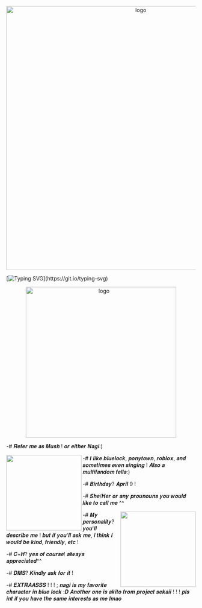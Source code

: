 <p align="center">
 <img src="https://files.catbox.moe/q21mcl.gif" alt="logo"  width="700" height="auto" />
 
  [![Typing SVG](https://readme-typing-svg.demolab.com?font=Fira+Code&pause=1000&color=6997BAA2&center=true&vCenter=true&width=435&lines=Don't+apologize..+Reo.)](https://git.io/typing-svg)

<p align="center">
 <img src="https://files.catbox.moe/qugggn.jpeg" alt="logo"  width="400" height="auto" />
 
 -# 𝑹𝒆𝒇𝒆𝒓 𝒎𝒆 𝒂𝒔 𝑴𝒖𝒔𝒉 ! 𝒐𝒓 𝒆𝒊𝒕𝒉𝒆𝒓 𝑵𝒂𝒈𝒊:)

<img align="left" width="200" height="auto" src="https://files.catbox.moe/f0qsgc.jpeg">

-# 𝑰 𝒍𝒊𝒌𝒆 𝒃𝒍𝒖𝒆𝒍𝒐𝒄𝒌, 𝒑𝒐𝒏𝒚𝒕𝒐𝒘𝒏, 𝒓𝒐𝒃𝒍𝒐𝒙, 𝒂𝒏𝒅 𝒔𝒐𝒎𝒆𝒕𝒊𝒎𝒆𝒔 𝒆𝒗𝒆𝒏 𝒔𝒊𝒏𝒈𝒊𝒏𝒈 ! 
  𝑨𝒍𝒔𝒐 𝒂 𝒎𝒖𝒍𝒕𝒊𝒇𝒂𝒏𝒅𝒐𝒎 𝒇𝒆𝒍𝒍𝒂:)

-# 𝑩𝒊𝒓𝒕𝒉𝒅𝒂𝒚? 𝑨𝒑𝒓𝒊𝒍 9  !

-# 𝑺𝒉𝒆/𝑯𝒆𝒓 𝒐𝒓 𝒂𝒏𝒚 𝒑𝒓𝒐𝒖𝒏𝒐𝒖𝒏𝒔 𝒚𝒐𝒖 𝒘𝒐𝒖𝒍𝒅 𝒍𝒊𝒌𝒆 𝒕𝒐 𝒄𝒂𝒍𝒍 𝒎𝒆 ^^

<img align="right" width="200" height="auto" src="https://files.catbox.moe/w03du3.jpeg">

 -# 𝑴𝒚 𝒑𝒆𝒓𝒔𝒐𝒏𝒂𝒍𝒊𝒕𝒚? 𝒚𝒐𝒖'𝒍𝒍 𝒅𝒆𝒔𝒄𝒓𝒊𝒃𝒆 𝒎𝒆 !
  𝒃𝒖𝒕 𝒊𝒇 𝒚𝒐𝒖'𝒍𝒍 𝒂𝒔𝒌 𝒎𝒆, 𝒊 𝒕𝒉𝒊𝒏𝒌 𝒊 𝒘𝒐𝒖𝒍𝒅 𝒃𝒆 𝒌𝒊𝒏𝒅, 𝒇𝒓𝒊𝒆𝒏𝒅𝒍𝒚, 𝒆𝒕𝒄 !

 -# 𝑪+𝑯? 𝒚𝒆𝒔 𝒐𝒇 𝒄𝒐𝒖𝒓𝒔𝒆! 𝒂𝒍𝒘𝒂𝒚𝒔 𝒂𝒑𝒑𝒓𝒆𝒄𝒊𝒂𝒕𝒆𝒅^^

 -# 𝑫𝑴𝑺? 𝑲𝒊𝒏𝒅𝒍𝒚 𝒂𝒔𝒌 𝒇𝒐𝒓 𝒊𝒕 !

 -# 𝑬𝑿𝑻𝑹𝑨𝑨𝑺𝑺𝑺 ! ! ! ; 𝒏𝒂𝒈𝒊 𝒊𝒔 𝒎𝒚 𝒇𝒂𝒗𝒐𝒓𝒊𝒕𝒆 𝒄𝒉𝒂𝒓𝒂𝒄𝒕𝒆𝒓 𝒊𝒏 𝒃𝒍𝒖𝒆 𝒍𝒐𝒄𝒌 :𝑫 𝑨𝒏𝒐𝒕𝒉𝒆𝒓 𝒐𝒏𝒆 𝒊𝒔 𝒂𝒌𝒊𝒕𝒐 𝒇𝒓𝒐𝒎 𝒑𝒓𝒐𝒋𝒆𝒄𝒕 𝒔𝒆𝒌𝒂𝒊𝒊 ! ! !
   𝒑𝒍𝒔 𝒊𝒏𝒕 𝒊𝒇 𝒚𝒐𝒖 𝒉𝒂𝒗𝒆 𝒕𝒉𝒆 𝒔𝒂𝒎𝒆 𝒊𝒏𝒕𝒆𝒓𝒆𝒔𝒕𝒔 𝒂𝒔 𝒎𝒆 𝒍𝒎𝒂𝒐

